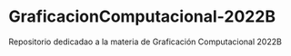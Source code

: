 # GraficacionComputacional-2022B
Repositorio dedicadao a la materia de Graficación Computacional 2022B
